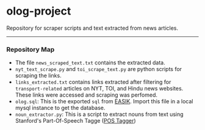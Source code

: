 # olog-project

Repository for scraper scripts and text extracted from news articles.

---
### Repository Map

- The file `news_scraped_text.txt` contains the extracted data. 
- `nyt_text_scrape.py` and `toi_scrape_text.py` are python scripts for scraping the links.
- `links_extracted.txt` contains links extracted after filtering for `transport-related` articles on NYT, TOI, and Hindu news websites. These links were accessed and scraping was perfomed.
- `olog.sql`: This is the exported `sql` from [EASIK](https://github.com/CategoricalData/easik). Import this file in a local mysql instance to get the database.
- `noun_extractor.py`: This is a script to extract nouns from text using Stanford's Part-Of-Speech Tagge ([POS Tagger](http://nlp.stanford.edu/software/tagger.shtml))  
